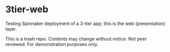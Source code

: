 # 3tier-web

Testing Spinnaker deployment of a 3-tier app; this is the web (presentation) layer.

This is a trash repo.  Contents may change without notice.  Not peer reviewed.  For demonstration purposes only. 
